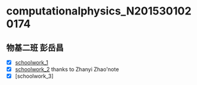 # computationalphysics_N2015301020174
## 物基二班 彭岳昌
- [x] [schoolwork_1](https://github.com/pycll/computationalphysics_N2015301020174/blob/master/schoolwork_1.py)
- [x] [schoolwork_2](https://github.com/pycll/computationalphysics_N2015301020174/blob/master/schoolwork_2.py) thanks to Zhanyi Zhao'note
- [x] [schoolwork_3]
